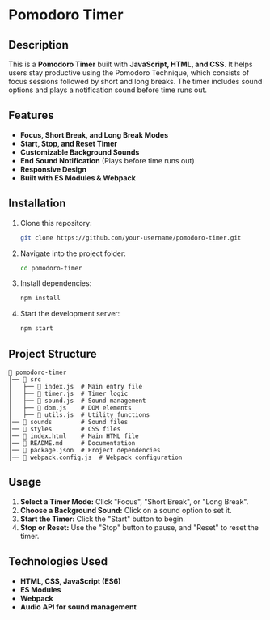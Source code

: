 # Pomodoro Timer

## Description
This is a **Pomodoro Timer** built with **JavaScript, HTML, and CSS**. It helps users stay productive using the Pomodoro Technique, which consists of focus sessions followed by short and long breaks. The timer includes sound options and plays a notification sound before time runs out.

## Features
- **Focus, Short Break, and Long Break Modes**
- **Start, Stop, and Reset Timer**
- **Customizable Background Sounds**
- **End Sound Notification** (Plays before time runs out)
- **Responsive Design**
- **Built with ES Modules & Webpack**

## Installation
1. Clone this repository:
   ```sh
   git clone https://github.com/your-username/pomodoro-timer.git
   ```
2. Navigate into the project folder:
   ```sh
   cd pomodoro-timer
   ```
3. Install dependencies:
   ```sh
   npm install
   ```
4. Start the development server:
   ```sh
   npm start
   ```

## Project Structure
```
📂 pomodoro-timer
│── 📁 src
│   ├── 📄 index.js  # Main entry file
│   ├── 📄 timer.js  # Timer logic
│   ├── 📄 sound.js  # Sound management
│   ├── 📄 dom.js    # DOM elements
│   ├── 📄 utils.js  # Utility functions
│── 📁 sounds        # Sound files
│── 📁 styles        # CSS files
│── 📄 index.html    # Main HTML file
│── 📄 README.md     # Documentation
│── 📄 package.json  # Project dependencies
│── 📄 webpack.config.js  # Webpack configuration
```

## Usage
1. **Select a Timer Mode:** Click "Focus", "Short Break", or "Long Break".
2. **Choose a Background Sound:** Click on a sound option to set it.
3. **Start the Timer:** Click the "Start" button to begin.
4. **Stop or Reset:** Use the "Stop" button to pause, and "Reset" to reset the timer.

## Technologies Used
- **HTML, CSS, JavaScript (ES6)**
- **ES Modules**
- **Webpack**
- **Audio API for sound management**

